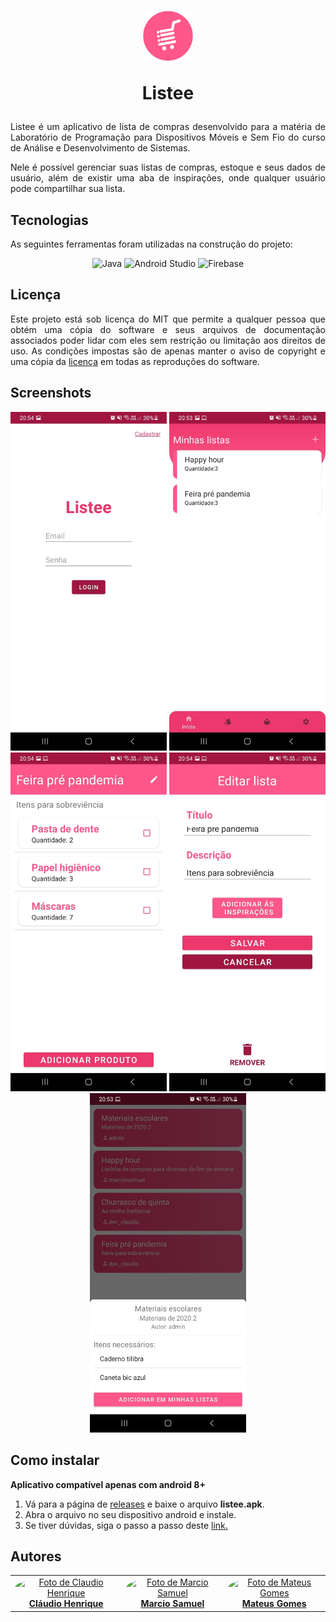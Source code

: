 <h1 align="center">
    <img height="80px" width="80px" src="./images/logo-listee.png" alt="logo do aplicativo"/>
    <p>Listee</p>
</h1>

<p align="justify">Listee é um aplicativo de lista de compras desenvolvido para a matéria de Laboratório de Programação para Dispositivos Móveis e Sem Fio do curso de Análise e Desenvolvimento de Sistemas.</p>

<p align="justify">Nele é possível gerenciar suas listas de compras, estoque e seus dados de usuário, além de existir uma aba de inspirações, onde qualquer usuário pode compartilhar sua lista.</p>

<h2>Tecnologias</h2>

<p align="justify">As seguintes ferramentas foram utilizadas na construção do projeto:</p>

<p align="center">
    <img src="https://img.shields.io/badge/-Java-0D1117?style=for-the-badge&logo=java&logoColor=white&labelColor=E68D19" alt="Java" />
    <img src="https://img.shields.io/badge/-Android_Studio-0D1117?style=for-the-badge&logo=android&logoColor=white&labelColor=3AD27E" alt="Android Studio" />
    <img src="https://img.shields.io/badge/-Firebase-0D1117?style=for-the-badge&logo=firebase&logoColor=white&labelColor=F2BF26" alt="Firebase" />
</p>

<h2>Licença</h2>

<p  align="justify">
Este projeto está sob licença do MIT que permite a qualquer pessoa que obtém uma cópia do software e seus arquivos de documentação associados poder lidar com eles sem restrição ou limitação aos direitos de uso. As condições impostas são de apenas manter o aviso de copyright e uma cópia da <a href="https://github.com/marciosamuel/listee/blob/main/LICENSE">licença</a> em todas as reproduções do software.
</p>

<h2>Screenshots</h2>

<div align="center">
    <img src="./images/login.jpeg" alt="login do aplicativo" width="250px" />
    <img src="./images/home.jpeg" alt="tela inicial do aplicativo" width="250px" />
    <img src="./images/lista-de-compras.jpeg" alt="lista de compras do aplicativo" width="250px" />
    <img src="./images/editar-lista.jpeg" alt="edição da lista de compras do aplicativo" width="250px" />
    <img src="./images/lista-de-inspiracoes.jpeg" alt="lista de inspirações do aplicativo" width="250px" />
</div>

<h2>Como instalar</h2>

<b align="center">Aplicativo compatível apenas com android 8+</b>

<ol>
    <li>Vá para a página de <a href="https://github.com/marciosamuel/listee/releases">releases</a> e baixe o arquivo <b>listee.apk</b>.</li>
    <li>Abra o arquivo no seu dispositivo android e instale.</li>
    <li>Se tiver dúvidas, siga o passo a passo deste <a href="https://geekblog.com.br/como-instalar-apk-no-android-8-9-e-10/">link.</a></li>
</ol>

<h2>Autores</h2>

<table align="center">
    <tr>
        <td align="center">
            <a href="https://github.com/claudiohenriquefds">
                <img style="border-radius: 50%;" src="https://avatars1.githubusercontent.com/u/30199497?s=460&u=a65a0f3e95ff009525d39a7052587688acd0f9c5&v=4" width="80px;" alt="Foto de Claudio Henrique"/>
                <br/>
                <b>Cláudio Henrique</b>
            </a>
        </td>
        <td align="center">
            <a href="https://github.com/marciosamuel">
                <img style="border-radius: 50%;" src="https://avatars1.githubusercontent.com/u/43766556?s=460&u=4a926825a618818d6fd7286f5f15263ad2e262e8&v=4" width="80px;" alt="Foto de Marcio Samuel"/>
                <br/>
                <b>Marcio Samuel</b>
            </a>
        </td>
        <td align="center">
            <a href="https://github.com/mateusgs29">
                <img style="border-radius: 50%;" src="https://avatars1.githubusercontent.com/u/61122185?s=400&u=504f4f4941876750ecff1c52af688755de736105&v=4" width="80px;" alt="Foto de Mateus Gomes"/>
                <br/>
                <b>Mateus Gomes</b>
            </a>
        </td>
    </tr>
</table>
